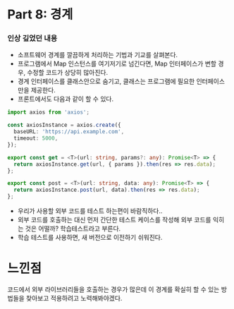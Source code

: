 # Part 8: 경계

### 인상 깊었던 내용

- 소프트웨어 경계를 깔끔하게 처리하는 기법과 기교를 살펴본다.
- 프로그램에서 Map 인스턴스를 여기저기로 넘긴다면, Map 인터페이스가 변할 경우, 수정할 코드가 상당히 많아진다.
- 경계 인터페이스를 클래스안으로 숨기고, 클래스는 프로그램에 필요한 인터페이스만을 제공한다.
- 프론트에서도 다음과 같이 할 수 있다.
```ts
import axios from 'axios';

const axiosInstance = axios.create({
  baseURL: 'https://api.example.com',
  timeout: 5000,
});

export const get = <T>(url: string, params?: any): Promise<T> => {
  return axiosInstance.get(url, { params }).then(res => res.data);
};

export const post = <T>(url: string, data: any): Promise<T> => {
  return axiosInstance.post(url, data).then(res => res.data);
};
```

- 우리가 사용할 외부 코드를 테스트 하는편이 바람직하다..
- 외부 코드를 호출하는 대신 먼저 간단한 테스트 케이스를 작성해 외부 코드를 익히는 것은 어떨까? 학습테스트라고 부른다.
- 학습 테스트를 사용하면, 새 버전으로 이전하기 쉬워진다.

# 느낀점
코드에서 외부 라이브러리들을 호출하는 경우가 많은데 이 경계를 확실히 할 수 있는 방법들을 찾아보고 적용하려고 노력해봐야겠다.